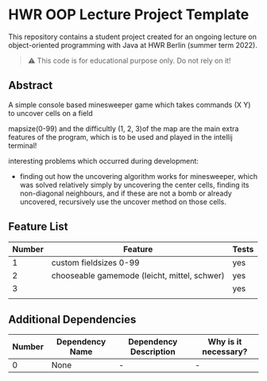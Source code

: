 # HWR OOP Lecture Project Template

[TODO]: # (Change README.md Headline to better fit to your project!)

This repository contains a student project created for an ongoing lecture on object-oriented programming with Java at HWR Berlin (summer term 2022).

> :warning: This code is for educational purpose only. Do not rely on it!

## Abstract
[TODO]: # (Write a short description of your project.)
A simple console based minesweeper game which takes commands (X Y)  to uncover cells on a field   

mapsize(0-99) and the difficultly (1, 2, 3)of the map are the main extra features of the program, which is to be used and played in the intellij terminal!

interesting problems which occurred during development:  
- finding out how the uncovering algorithm works for minesweeper, which was solved relatively simply by uncovering the center cells, finding its non-diagonal 
neighbours, and if these are not a bomb or already uncovered, recursively use the uncover method on those cells.

## Feature List

[TODO]: # (For each feature implemented, add a row to the table!)

| Number | Feature                                              | Tests |
|--------|------------------------------------------------------|-------|
| 1      | custom fieldsizes 0-99                               | yes   |
| 2      | chooseable gamemode (leicht, mittel, schwer) | yes   |
| 3      |                                                      | yes   |
|        |                                                      |       |


## Additional Dependencies

| Number | Dependency Name | Dependency Description | Why is it necessary? |
|--------|--------------|------------------------|----------------------|
| 0      | None         | -                      | -                    |


